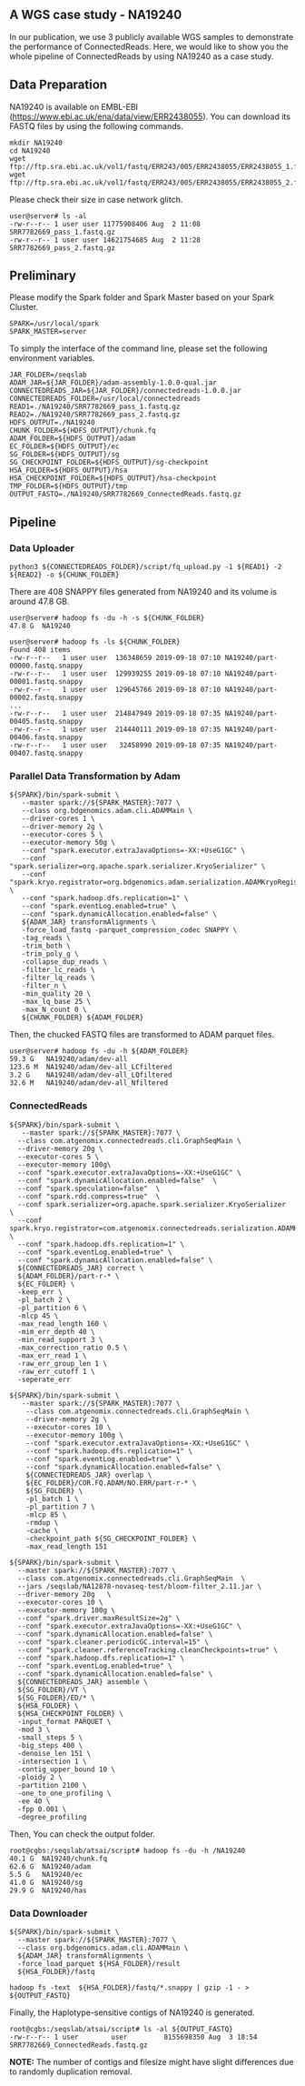 ## A WGS case study - NA19240

In our publication, we use 3 publicly available WGS samples to demonstrate the performance of 
ConnectedReads. Here, we would like to show you the whole pipeline of ConnectedReads by using 
NA19240 as a case study.

## Data Preparation

NA19240 is available on EMBL-EBI (https://www.ebi.ac.uk/ena/data/view/ERR2438055). You can download its 
 FASTQ files by using the following commands.
 
```
mkdir NA19240
cd NA19240
wget ftp://ftp.sra.ebi.ac.uk/vol1/fastq/ERR243/005/ERR2438055/ERR2438055_1.fastq.gz
wget ftp://ftp.sra.ebi.ac.uk/vol1/fastq/ERR243/005/ERR2438055/ERR2438055_2.fastq.gz
```

Please check their size in case network glitch. 

```
user@server# ls -al 
-rw-r--r-- 1 user user 11775908406 Aug  2 11:08 SRR7782669_pass_1.fastq.gz
-rw-r--r-- 1 user user 14621754685 Aug  2 11:28 SRR7782669_pass_2.fastq.gz
```

## Preliminary

Please modify the Spark folder and Spark Master based on your Spark Cluster. 

```
SPARK=/usr/local/spark
SPARK_MASTER=server
```

To simply the interface of the command line, please set the following environment variables.

```
JAR_FOLDER=/seqslab
ADAM_JAR=${JAR_FOLDER}/adam-assembly-1.0.0-qual.jar
CONNECTEDREADS_JAR=${JAR_FOLDER}/connectedreads-1.0.0.jar
CONNECTEDREADS_FOLDER=/usr/local/connectedreads
READ1=./NA19240/SRR7782669_pass_1.fastq.gz
READ2=./NA19240/SRR7782669_pass_2.fastq.gz
HDFS_OUTPUT=./NA19240
CHUNK_FOLDER=${HDFS_OUTPUT}/chunk.fq
ADAM_FOLDER=${HDFS_OUTPUT}/adam
EC_FOLDER=${HDFS_OUTPUT}/ec
SG_FOLDER=${HDFS_OUTPUT}/sg
SG_CHECKPOINT_FOLDER=${HDFS_OUTPUT}/sg-checkpoint
HSA_FOLDER=${HDFS_OUTPUT}/hsa
HSA_CHECKPOINT_FOLDER=${HDFS_OUTPUT}/hsa-checkpoint
TMP_FOLDER=${HDFS_OUTPUT}/tmp
OUTPUT_FASTQ=./NA19240/SRR7782669_ConnectedReads.fastq.gz
```

## Pipeline

### Data Uploader

```
python3 ${CONNECTEDREADS_FOLDER}/script/fq_upload.py -1 ${READ1} -2 ${READ2} -o ${CHUNK_FOLDER}
```

There are 408 SNAPPY files generated from NA19240 and its volume is around 47.8 GB. 

```
user@server# hadoop fs -du -h -s ${CHUNK_FOLDER}
47.8 G  NA19240

user@server# hadoop fs -ls ${CHUNK_FOLDER}
Found 408 items
-rw-r--r--   1 user user  136348659 2019-09-18 07:10 NA19240/part-00000.fastq.snappy
-rw-r--r--   1 user user  129939255 2019-09-18 07:10 NA19240/part-00001.fastq.snappy
-rw-r--r--   1 user user  129645766 2019-09-18 07:10 NA19240/part-00002.fastq.snappy
...
-rw-r--r--   1 user user  214847949 2019-09-18 07:35 NA19240/part-00405.fastq.snappy
-rw-r--r--   1 user user  214440111 2019-09-18 07:35 NA19240/part-00406.fastq.snappy
-rw-r--r--   1 user user   32458990 2019-09-18 07:35 NA19240/part-00407.fastq.snappy
```

### Parallel Data Transformation by Adam

```
${SPARK}/bin/spark-submit \
   --master spark://${SPARK_MASTER}:7077 \
   --class org.bdgenomics.adam.cli.ADAMMain \
   --driver-cores 1 \
   --driver-memory 2g \
   --executor-cores 5 \
   --executor-memory 50g \
   --conf "spark.executor.extraJavaOptions=-XX:+UseG1GC" \
   --conf "spark.serializer=org.apache.spark.serializer.KryoSerializer" \
   --conf "spark.kryo.registrator=org.bdgenomics.adam.serialization.ADAMKryoRegistrator" \
   --conf "spark.hadoop.dfs.replication=1" \
   --conf "spark.eventLog.enabled=true" \
   --conf "spark.dynamicAllocation.enabled=false" \
   ${ADAM_JAR} transformAlignments \
   -force_load_fastq -parquet_compression_codec SNAPPY \
   -tag_reads \
   -trim_both \
   -trim_poly_g \
   -collapse_dup_reads \
   -filter_lc_reads \
   -filter_lq_reads \
   -filter_n \
   -min_quality 20 \
   -max_lq_base 25 \
   -max_N_count 0 \
   ${CHUNK_FOLDER} ${ADAM_FOLDER}
```

Then, the chucked FASTQ files are transformed to ADAM parquet files. 

```
user@server# hadoop fs -du -h ${ADAM_FOLDER}
59.3 G   NA19240/adam/dev-all
123.6 M  NA19240/adam/dev-all_LCfiltered
3.2 G    NA19240/adam/dev-all_LQfiltered
32.6 M   NA19240/adam/dev-all_Nfiltered
```

### ConnectedReads

```
${SPARK}/bin/spark-submit \
   --master spark://${SPARK_MASTER}:7077 \
  --class com.atgenomix.connectedreads.cli.GraphSeqMain \
  --driver-memory 20g \
  --executor-cores 5 \
  --executor-memory 100g\
  --conf "spark.executor.extraJavaOptions=-XX:+UseG1GC" \
  --conf "spark.dynamicAllocation.enabled=false"  \
  --conf "spark.speculation=false"  \
  --conf "spark.rdd.compress=true"  \
  --conf spark.serializer=org.apache.spark.serializer.KryoSerializer  \
  --conf spark.kryo.registrator=com.atgenomix.connectedreads.serialization.ADAMKryoRegistrator \
  --conf "spark.hadoop.dfs.replication=1" \
  --conf "spark.eventLog.enabled=true" \
  --conf "spark.dynamicAllocation.enabled=false" \
  ${CONNECTEDREADS_JAR} correct \
  ${ADAM_FOLDER}/part-r-* \
  ${EC_FOLDER} \
  -keep_err \
  -pl_batch 2 \
  -pl_partition 6 \
  -mlcp 45 \
  -max_read_length 160 \
  -mim_err_depth 40 \
  -min_read_support 3 \
  -max_correction_ratio 0.5 \
  -max_err_read 1 \
  -raw_err_group_len 1 \
  -raw_err_cutoff 1 \
  -seperate_err
  
${SPARK}/bin/spark-submit \
   --master spark://${SPARK_MASTER}:7077 \
    --class com.atgenomix.connectedreads.cli.GraphSeqMain \
    --driver-memory 2g \
    --executor-cores 10 \
    --executor-memory 100g \
    --conf "spark.executor.extraJavaOptions=-XX:+UseG1GC" \
    --conf "spark.hadoop.dfs.replication=1" \
    --conf "spark.eventLog.enabled=true" \
    --conf "spark.dynamicAllocation.enabled=false" \
    ${CONNECTEDREADS_JAR} overlap \
    ${EC_FOLDER}/COR.FQ.ADAM/NO.ERR/part-r-* \
    ${SG_FOLDER} \
    -pl_batch 1 \
    -pl_partition 7 \
    -mlcp 85 \
    -rmdup \
    -cache \
    -checkpoint_path ${SG_CHECKPOINT_FOLDER} \
    -max_read_length 151
    
${SPARK}/bin/spark-submit \
  --master spark://${SPARK_MASTER}:7077 \
  --class com.atgenomix.connectedreads.cli.GraphSeqMain  \
  --jars /seqslab/NA12878-novaseq-test/bloom-filter_2.11.jar \
  --driver-memory 20g   \
  --executor-cores 10 \
  --executor-memory 100g \
  --conf "spark.driver.maxResultSize=2g" \
  --conf "spark.executor.extraJavaOptions=-XX:+UseG1GC" \
  --conf "spark.dynamicAllocation.enabled=false" \
  --conf "spark.cleaner.periodicGC.interval=15" \
  --conf "spark.cleaner.referenceTracking.cleanCheckpoints=true" \
  --conf "spark.hadoop.dfs.replication=1" \
  --conf "spark.eventLog.enabled=true" \
  --conf "spark.dynamicAllocation.enabled=false" \
  ${CONNECTEDREADS_JAR} assemble \
  ${SG_FOLDER}/VT \
  ${SG_FOLDER}/ED/* \
  ${HSA_FOLDER} \
  ${HSA_CHECKPOINT_FOLDER} \
  -input_format PARQUET \
  -mod 3 \
  -small_steps 5 \
  -big_steps 400 \
  -denoise_len 151 \
  -intersection 1 \
  -contig_upper_bound 10 \
  -ploidy 2 \
  -partition 2100 \
  -one_to_one_profiling \
  -ee 40 \
  -fpp 0.001 \
  -degree_profiling
```

Then, You can check the output folder. 

```
root@cgbs:/seqslab/atsai/script# hadoop fs -du -h /NA19240
40.1 G  NA19240/chunk.fq
62.6 G  NA19240/adam
5.5 G   NA19240/ec
41.0 G  NA19240/sg
29.9 G  NA19240/has
```

### Data Downloader

```
${SPARK}/bin/spark-submit \
  --master spark://${SPARK_MASTER}:7077 \
  --class org.bdgenomics.adam.cli.ADAMMain \
  ${ADAM_JAR} transformAlignments \
  -force_load_parquet ${HSA_FOLDER}/result
  ${HSA_FOLDER}/fastq

hadoop fs -text  ${HSA_FOLDER}/fastq/*.snappy | gzip -1 - > ${OUTPUT_FASTQ}

```

Finally, the Haplotype-sensitive contigs of NA19240 is generated. 

```
root@cgbs:/seqslab/atsai/script# ls -al ${OUTPUT_FASTQ}
-rw-r--r-- 1 user        user         8155698350 Aug  3 18:54 SRR7782669_ConnectedReads.fastq.gz
```

**NOTE:** The number of contigs and filesize might have slight differences due to randomly duplication removal. 
